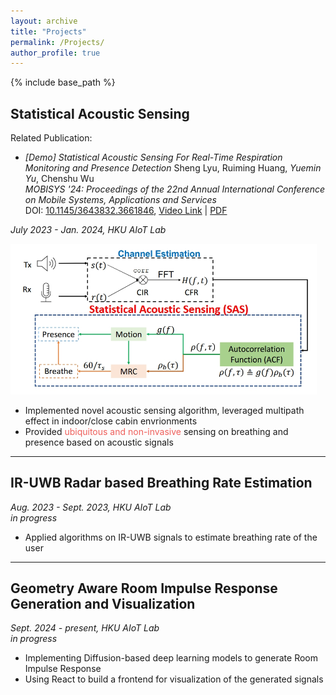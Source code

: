 ```yaml
---
layout: archive
title: "Projects"
permalink: /Projects/
author_profile: true
---
```


{% include base_path %}

## Statistical Acoustic Sensing  

Related Publication:

- *[Demo] Statistical Acoustic Sensing For Real-Time Respiration Monitoring and Presence Detection*
Sheng Lyu, Ruiming Huang, *Yuemin Yu*, Chenshu Wu  
_MOBISYS '24: Proceedings of the 22nd Annual International Conference on Mobile Systems, Applications and Services_  
DOI: [10.1145/3643832.3661846](https://doi.org/10.1145/3643832.3661846), [Video Link](https://youtu.be/1bxpXNwHGv0?si=1LY6nf2V-2FU37xz) | [PDF](/files/Lyu%20et%20al.%20-%202024%20-%20Demo%20Statistical%20Acoustic%20Sensing%20For%20Real-Time%20Respiration%20Monitoring%20and%20Presence%20Detection.pdf)

_July 2023 - Jan. 2024, HKU AIoT Lab_

<div style="margin: 0 1em 1em 0;">
    <img src="/images/vecare.png" alt="Respiration Monitoring" width="500">
</div>

- Implemented novel acoustic sensing algorithm, leveraged multipath effect in indoor/close cabin envrionments  
- Provided <span style="color:#ee5f5b">ubiquitous and non-invasive</span> sensing on breathing and presence based on acoustic signals

***

## IR-UWB Radar based Breathing Rate Estimation

_Aug. 2023 - Sept. 2023, HKU AIoT Lab_  
_in progress_

- Applied algorithms on IR-UWB signals to estimate breathing rate of the user

***

## Geometry Aware Room Impulse Response Generation and Visualization

_Sept. 2024 - present, HKU AIoT Lab_  
_in progress_

- Implementing Diffusion-based deep learning models to generate Room Impulse Response
- Using React to build a frontend for visualization of the generated signals
